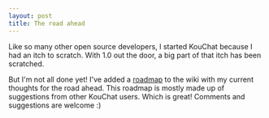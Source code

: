 ```yaml
---
layout: post
title: The road ahead
---
```


Like so many other open source developers, I started KouChat because I had an itch to scratch. With 1.0 out the door, a big part of that itch has been scratched.

But I'm not all done yet! I've added a [roadmap](https://code.google.com/p/kouchat/wiki/Roadmap) to the wiki with my current thoughts for the road ahead. This roadmap is mostly made up of suggestions from other KouChat users. Which is great! Comments and suggestions are welcome :)
